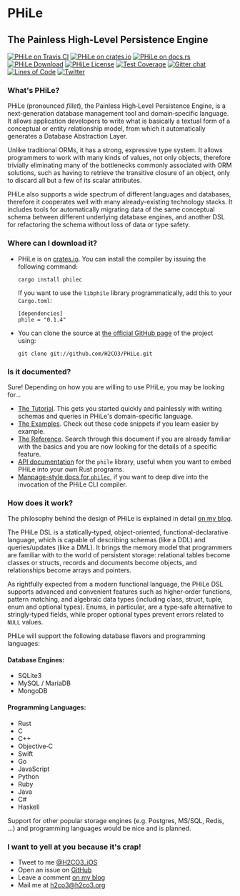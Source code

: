 # PHiLe
## The Painless High-Level Persistence Engine

[![PHiLe on Travis CI](https://api.travis-ci.org/H2CO3/PHiLe.svg)](https://travis-ci.org/H2CO3/PHiLe)
[![PHiLe on crates.io](https://img.shields.io/crates/v/phile.svg)](https://crates.io/crates/phile)
[![PHiLe on docs.rs](https://docs.rs/phile/badge.svg)](https://docs.rs/phile)
[![PHiLe Download](https://img.shields.io/crates/d/phile.svg)](https://crates.io/crates/phile)
[![PHiLe License](https://img.shields.io/badge/license-BSD-blue.svg)](https://github.com/H2CO3/PHiLe/blob/master/LICENSE.txt)
[![Test Coverage](https://codecov.io/gh/H2CO3/PHiLe/branch/master/graphs/badge.svg)](https://codecov.io/gh/H2CO3/PHiLe)
[![Gitter chat](https://badges.gitter.im/Join%20Chat.svg)](https://gitter.im/PHiLe-DB)
[![Lines of Code](https://tokei.rs/b1/github/H2CO3/PHiLe)](https://github.com/Aaronepower/tokei)
[![Twitter](https://img.shields.io/badge/twitter-@H2CO3_iOS-blue.svg?style=flat&colorB=64A5DE&label=Twitter)](http://twitter.com/H2CO3_iOS)

### What's PHiLe?

PHiLe (pronounced *fillet*), the Painless High‑Level Persistence Engine, is a next‑generation database management tool and domain‑specific language. It allows application developers to write what is basically a textual form of a conceptual or entity relationship model, from which it automatically generates a Database Abstraction Layer.

Unlike traditional ORMs, it has a strong, expressive type system. It allows programmers to work with many kinds of values, not only objects, therefore trivially eliminating many of the bottlenecks commonly associated with ORM solutions, such as having to retrieve the transitive closure of an object, only to discard all but a few of its scalar attributes.

PHiLe also supports a wide spectrum of different languages and databases, therefore it cooperates well with many already-existing technology stacks. It includes tools for automatically migrating data of the same conceptual schema between different underlying database engines, and another DSL for refactoring the schema without loss of data or type safety.

### Where can I download it?

* PHiLe is on [crates.io](https://crates.io/crates/phile). You can install the compiler by issuing the following command:

    ```
    cargo install philec
    ```

  If you want to use the `libphile` library programmatically, add this to your `Cargo.toml`:

   ```
   [dependencies]
   phile = "0.1.4"
   ```

* You can clone the source at [the official GitHub page](https://github.com/H2CO3/PHiLe/) of the project using:

    ```
    git clone git://github.com/H2CO3/PHiLe.git
    ```

### Is it documented?

Sure! Depending on how you are willing to use PHiLe, you may be looking for…

 * [The Tutorial](https://h2co3.github.io/phile/tutorial). This gets you
   started quickly and painlessly with writing schemas and queries in
   PHiLe's domain-specific language.
 * [The Examples](https://github.com/H2CO3/PHiLe/tree/master/doc/examples).
   Check out these code snippets if you learn easier by example.
 * [The Reference](https://h2co3.github.io/phile/reference).
   Search through this document if you are already familiar with the basics
   and you are now looking for the details of a specific feature.
 * [API documentation](https://docs.rs/phile/) for the `phile` library,
   useful when you want to embed PHiLe into your own Rust programs.
 * [Manpage-style docs for `philec`](https://docs.rs/crate/philec/),
   if you want to deep dive into the invocation of the PHiLe CLI compiler.

### How does it work?

The philosophy behind the design of PHiLe is explained in detail [on my blog](http://h2co3.org/blog/index.php/2017/04/10/join-considered-harmful/).

The PHiLe DSL is a statically‑typed, object-oriented, functional-declarative language, which is capable of describing schemas (like a DDL) and queries/updates (like a DML). It brings the memory model that programmers are familiar with to the world of persistent storage: relational tables become classes or structs, records and documents become objects, and relationships become arrays and pointers.

As rightfully expected from a modern functional language, the PHiLe DSL supports advanced and convenient features such as higher‑order functions, pattern matching, and algebraic data types (including class, struct, tuple, enum and optional types). Enums, in particular, are a type‑safe alternative to stringly‑typed fields, while proper optional types prevent errors related to `NULL` values.

PHiLe will support the following database flavors and programming languages:

#### Database Engines:

* SQLite3
* MySQL / MariaDB
* MongoDB

#### Programming Languages:

* Rust
* C
* C++
* Objective‑C
* Swift
* Go
* JavaScript
* Python
* Ruby
* Java
* C#
* Haskell

Support for other popular storage engines (e.g. Postgres, MS/SQL, Redis, …) and programming languages would be nice and is planned.

### I want to yell at you because it's crap!

* Tweet to me [@H2CO3_iOS](https://twitter.com/H2CO3_iOS)
* Open an issue on [GitHub](https://github.com/H2CO3/PHiLe/)
* Leave a comment [on my blog](http://h2co3.org/blog/)
* Mail me at [h2co3@h2co3.org](h2co3@h2co3.org)

